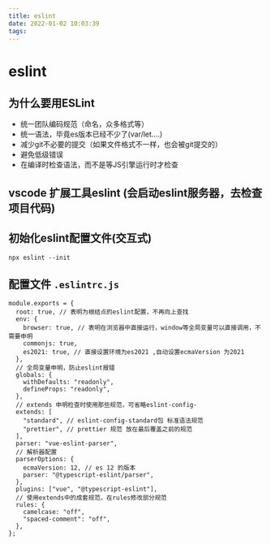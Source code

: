 ```yaml
---
title: eslint
date: 2022-01-02 10:03:39
tags:
---
```

# eslint
## 为什么要用ESLint
- 统一团队编码规范（命名，众多格式等）
- 统一语法，毕竟es版本已经不少了(var/let....)
- 减少git不必要的提交（如果文件格式不一样，也会被git提交的）
- 避免低级错误
- 在编译时检查语法，而不是等JS引擎运行时才检查

## vscode 扩展工具eslint (会启动eslint服务器，去检查项目代码)
## 初始化eslint配置文件(交互式)
```
npx eslint --init
```
## 配置文件 `.eslintrc.js`
```
module.exports = {
  root: true, // 表明为根结点的eslint配置，不再向上查找
  env: {
    browser: true, // 表明在浏览器中直接运行，window等全局变量可以直接调用，不需要申明
    commonjs: true,
    es2021: true, // 直接设置环境为es2021 ,自动设置ecmaVersion 为2021
  },
  // 全局变量申明，防止eslint报错
  globals: {
    withDefaults: "readonly",
    defineProps: "readonly",
  },
  // extends 申明检查时使用那些规范，可省略eslint-config-
  extends: [
    "standard", // eslint-config-standard包 标准语法规范
    "prettier", // prettier 规范 放在最后覆盖之前的规范
  ],
  parser: "vue-eslint-parser",
  // 解析器配置
  parserOptions: {
    ecmaVersion: 12, // es 12 的版本
    parser: "@typescript-eslint/parser",
  },
  plugins: ["vue", "@typescript-eslint"],
  // 使用extends中的成套规范，在rules修改部分规范
  rules: {
    camelcase: "off",
    "spaced-comment": "off",
  },
};

```